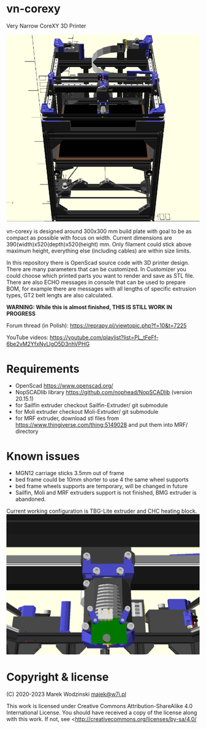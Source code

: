 # vn-corexy
Very Narrow CoreXY 3D Printer

![vn-corexy rendering](img/vn-corexy-animated-20230127.gif)

vn-corexy is designed around 300x300 mm build plate with goal to be
as compact as possible with focus on width. Current dimensions are
390(width)x520(depth)x520(height) mm. Only filament could stick above
maximum height, everything else (including cables) are within size limits.

In this repository there is OpenScad source code with 3D printer design.
There are many parameters that can be customized. In Customizer you could
choose which printed parts you want to render and save as STL file.
There are also ECHO messages in console that can be used to prepare BOM,
for example there are messages with all lengths of specific extrusion types,
GT2 belt lengts are also calculated.

**WARNING: While this is almost finished, THIS IS STILL WORK IN PROGRESS**

Forum thread (in Polish): https://reprapy.pl/viewtopic.php?f=10&t=7225

YouTube videos: https://youtube.com/playlist?list=PL_tFeFf-6be2vM2YfxNyLlgO5D3nhVPHG

# Requirements
- OpenScad https://www.openscad.org/
- NopSCADlib library https://github.com/nophead/NopSCADlib (version 20.15.1)
- for Sailfin extruder checkout Sailfin-Extruder/ git submodule
- for Moli extruder checkout Moli-Extruder/ git submodule
- for MRF extruder, download stl files from https://www.thingiverse.com/thing:5149028
  and put them into MRF/ directory

# Known issues
- MGN12 carriage sticks 3.5mm out of frame
- bed frame could be 10mm shorter to use 4 the same wheel supports
- bed frame wheels supports are temporary, will be changed in future
- Sailfin, Moli and MRF extruders support is not finished, BMG extruder
  is abandoned.

Current working configuration is TBG-Lite extruder and CHC heating block.
![vn-corexy carriage rendering](img/carriage-animated-20230127.gif)

# Copyright & license
(C) 2020-2023 Marek Wodzinski <majek@w7i.pl>

This work is licensed under Creative Commons Attribution-ShareAlike 4.0 International License.
You should have received a copy of the license along with this work. 
If not, see <http://creativecommons.org/licenses/by-sa/4.0/
